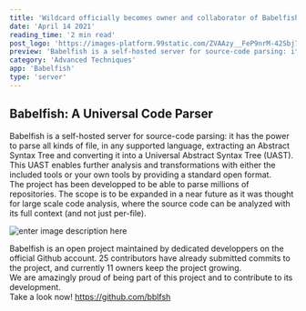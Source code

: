 ```yaml
---
title: 'Wildcard officially becomes owner and collaborator of Babelfish'
date: 'April 14 2021'
reading_time: '2 min read'
post_logo: 'https://images-platform.99static.com/ZVAAzy__FeP9nrM-42Sbj75AjpI=/0x0:1001x1001/500x500/top/smart/99designs-contests-attachments/84/84527/attachment_84527709'
preview: 'Babelfish is a self-hosted server for source-code parsing: it has the power to parse all kinds of file, in any supported language, extracting an Abstract Syntax Tree and converting it into a Universal Abstract Syntax Tree (UAST). This UAST enables further analysis and transformations with either the included tools or your own tools by providing a standard open format.'
category: 'Advanced Techniques'
app: 'Babelfish'
type: 'server'
---
```

## Babelfish: A Universal Code Parser

Babelfish is a self-hosted server for source-code parsing: it has the power to parse all kinds of file, in any supported language, extracting an Abstract Syntax Tree and converting it into a Universal Abstract Syntax Tree (UAST). This UAST enables further analysis and transformations with either the included tools or your own tools by providing a standard open format.  
The project has been developped to be able to parse millions of repositories. The scope is to be expanded in a near future as it was thought for large scale code analysis, where the source code can be analyzed with its full context (and not just per-file).

![enter image description here](https://miro.medium.com/max/700/1*V5q92hfmeRhBzHceWQwPbg.png)

Babelfish is an open project maintained by dedicated developpers on the official Github account. 25 contributors have already submitted commits to the project, and currently 11 owners keep the project growing.  
We are amazingly proud of being part of this project and to contribute to its development.  
Take a look now! https://github.com/bblfsh
